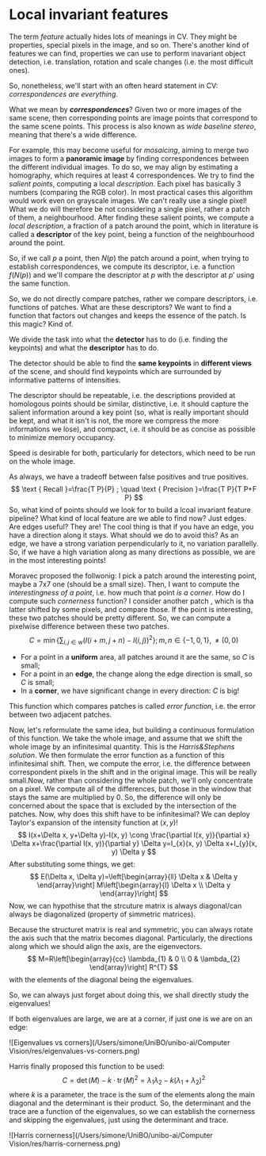 # Local invariant features

The term *feature* actually hides lots of meanings in CV. They might be properties, special pixels in the image, and so on. There's another kind of features we can find, properties we can use to perform inavariant object detection, i.e. translation, rotation and scale changes (i.e. the most difficult ones).

So, nonetheless, we'll start with an often heard statement in CV: *correspondences are everything*. 

What we mean by ***correspondences***? Given two or more images of the same scene, then corresponding points are image points that correspond to the same scene points. This process is also known as *wide baseline stereo*, meaning that there's a wide difference.

For example, this may become useful for *mosaicing*, aiming to merge two images to form a **panoramic image** by finding correspondences between the different individual images. To do so, we may align by estimating a homography, which requires at least 4 correspondences. We try to find the *salient points*, computing a local *description*. Each pixel has basically 3 numbers (comparing the RGB color). In most practical cases this algorithm would work even on grayscale images. We can't really use a single pixel! What we do will therefore be not considering a single pixel, rather a patch of them, a neighbourhood. After finding these salient points, we compute a *local description*, a fraction of a patch around the point, which in literature is called a **descriptor** of the key point, being a function of the neighbourhood around the point. 

So, if we call $p$ a point, then $N(p)$ the patch around a point, when trying to establish correspondences, we compute its descriptor, i.e. a function $f(N(p))$ and we'll compare the descriptor at $p$ with the descriptor at $p'$ using the same function.

So, we do not directly compare patches, rather we compare descriptors, i.e. functions of patches. What are these descriptors? We want to find a function that factors out changes and keeps the essence of the patch. Is this magic? Kind of. 

We divide the task into what the **detector** has to do (i.e. finding the keypoints) and what the **descriptor** has to do.

The detector should be able to find the **same keypoints** in **different views** of the scene, and should find keypoints which are surrounded by informative patterns of intensities.

The descriptor should be repeatable, i.e. the descriptions provided at homologous points should be similar, distinctive, i.e. it should capture the salient information around a key point (so, what is really important should be kept, and what it isn't is not, the more we compress the more informations we lose), and compact, i.e. it should be as concise as possible to minimize memory occupancy.

Speed is desirable for both, particularly for detectors, which need to be run on the whole image. 

As always, we have a tradeoff between false positives and true positives.
$$
\text { Recall }=\frac{T P}{P} ; \quad \text { Precision }=\frac{T P}{T P+F P}
$$
 So, what kind of points should we look for to build a lcoal invariant feature pipeline? What kind of local feature are we able to find now? Just edges. Are edges useful? They are! The cool thing is that if you have an edge, you have a direction along it stays. What should we do to avoid this? As an edge, we have a strong variation perpendicularly to it, no variation parallelly. So, if we have a high variation along as many directions as possible, we are in the most interesting points!

Moravec proposed the follwonig: I pick a patch around the interesting point, maybe a 7x7 one (should be a small size). Then, I want to compute the *interestingness of a point*, i.e. how much that point *is a corner*. How do I compute such *cornerness* function? I consider another patch , which is tha latter shifted by some pixels, and compare those. If the point is interesting, these two patches should be pretty different. So, we can compute a pixelwise difference between these two patches. 
$$
C=\min \left\{\sum_{i, j \in w}(I(i+m, j+n)-I(i, j))^{2}\right\} ; m, n \in\{-1,0,1\}, \neq(0,0)
$$


- For a point in a **uniform** area, all patches around it are the same, so $C$ is small;
- For a point in an **edge**, the change along the edge direction is small, so $C$ is small;
- In a **corner**, we have significant change in every direction: $C$ is big!

This function which compares patches is called *error function*, i.e. the error between two adjacent patches.

Now, let's reformulate the same idea, but building a continuous formulation of this function. We take the whole image, and assume that we shift the whole image by an infinitesimal quantity. This is the *Harris&Stephens solution*. We then formulate the error function as a function of this infinitesimal shift. Then, we compute the error, i.e. the difference between correspondent pixels in the shift and in the original image. This will be really small.Now, rather than considering the whole patch, we'll only concentrate on a pixel. We compute all of the differences, but those in the window that stays the same are multiplied by 0. So, the difference will only be concerned about the space that is excluded by the intersection of the patches. Now, why does this shift have to be infinitesimal? We can deploy Taylor's expansion of the intensity function at $(x,y)$! 
$$
I(x+\Delta x, y+\Delta y)-I(x, y) \cong \frac{\partial I(x, y)}{\partial x} \Delta x+\frac{\partial I(x, y)}{\partial y} \Delta y=I_{x}(x, y) \Delta x+I_{y}(x, y) \Delta y
$$
After substituting some things, we get:
$$
E(\Delta x, \Delta y)=\left[\begin{array}{ll}
\Delta x & \Delta y
\end{array}\right] M\left[\begin{array}{l}
\Delta x \\
\Delta y
\end{array}\right]
$$
Now, we can hypothise that the strcuture matrix is always diagonal/can always be diagonalized (property of simmetric matrices).

Because the structuret matrix is real and symmetric, you can always rotate the axis such that the matrix becomes diagonal. Particularly, the directions along which we should align the axis, are the eigenvectors. 
$$
M=R\left[\begin{array}{cc}
\lambda_{1} & 0 \\
0 & \lambda_{2}
\end{array}\right] R^{T}
$$
with the elements of the diagonal being the eigenvalues. 

So, we can always just forget about doing this, we shall directly study the eigenvalues!

If both eigenvalues are large, we are at a corner, if just one is we are on an edge:

![Eigenvalues vs corners](/Users/simone/UniBO/unibo-ai/Computer Vision/res/eigenvalues-vs-corners.png)

Harris finally proposed this function to be used:
$$
C=\operatorname{det}(M)-k \cdot \operatorname{tr}(M)^{2}=\lambda_{1} \lambda_{2}-k\left(\lambda_{1}+\lambda_{2}\right)^{2}
$$
where $k$ is a parameter, the trace is the sum of the elements along the main diagonal and the determinant is their product. So, the determinant and the trace are a function of the eigenvalues, so we can establish the cornerness and skipping the eigenvalues, just using the determinant and trace. 

![Harris cornerness](/Users/simone/UniBO/unibo-ai/Computer Vision/res/harris-cornerness.png)
